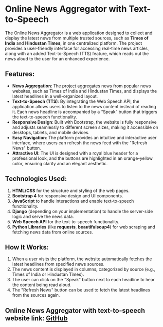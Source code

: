 # Online News Aggregator with Text-to-Speech
The Online News Aggregator is a web application designed to collect and display the latest news from multiple trusted sources, such as **Times of India** and **Hindustan Times**, in one centralized platform. The project provides a user-friendly interface for accessing real-time news articles, along with an added Text-to-Speech (TTS) feature, which reads out the news aloud to the user for an enhanced experience.

## Features:
- **News Aggregation**: The project aggregates news from popular news websites, such as Times of India and Hindustan Times, and displays the latest headlines in a well-organized layout.
- **Text-to-Speech (TTS)**: By integrating the Web Speech API, the application allows users to listen to the news content instead of reading it. Each news headline is accompanied by a “Speak” button that triggers the text-to-speech functionality.
- **Responsive Design**: Built with Bootstrap, the website is fully responsive and adjusts seamlessly to different screen sizes, making it accessible on desktops, tablets, and mobile devices.
- **Easy Navigation**: The platform provides an intuitive and interactive user interface, where users can refresh the news feed with the "Refresh News" button.
- **Attractive UI**: The UI is designed with a royal blue header for a professional look, and the buttons are highlighted in an orange-yellow color, ensuring clarity and an elegant aesthetic.

## Technologies Used:
1. **HTML/CSS** for the structure and styling of the web pages.
2. **Bootstrap 4** for responsive design and UI components.
3. **JavaScript** to handle interactions and enable text-to-speech functionality.
4. **Django** (depending on your implementation) to handle the server-side logic and serve the news data.
5. **Web Speech API** for the text-to-speech functionality.
6. **Python Libraries** (like **requests**, **beautifulsoup4**) for web scraping and fetching news data from online sources.

## How It Works:
1. When a user visits the platform, the website automatically fetches the latest headlines from specified news sources.
2. The news content is displayed in columns, categorized by source (e.g., Times of India or Hindustan Times).
3. The user can click on the "Speak" button next to each headline to hear the content being read aloud.
4. The "Refresh News" button can be used to fetch the latest headlines from the sources again.
## Online News Aggregator with text-to-speech website link: [GitHub]( http://127.0.0.1:8000/)

